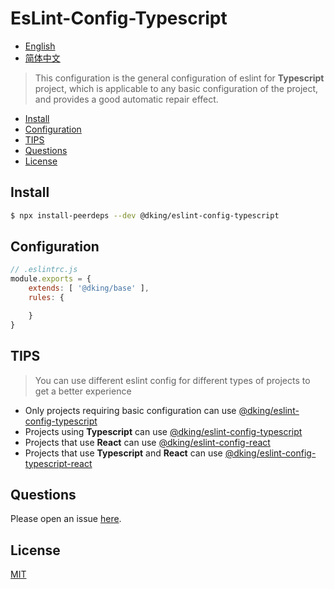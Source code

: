 # EsLint-Config-Typescript

<!-- [![NPM version][npm-image]][npm-url]
[![build status][travis-image]][travis-url]
[![Test coverage][codecov-image]][codecov-url]
[![Known Vulnerabilities][snyk-image]][snyk-url]
[![npm download][download-image]][download-url]

[npm-image]: https://img.shields.io/npm/v/:packageName.svg?style=flat-square
[npm-url]: https://npmjs.org/package/:packageName
[travis-image]: https://www.travis-ci.org/JohnApache/:packageName.svg
[travis-url]: https://travis-ci.org/JohnApache/:packageName
[codecov-image]: https://codecov.io/gh/JohnApache/:packageName/branch/master/graph/badge.svg
[codecov-url]: https://codecov.io/gh/JohnApache/:packageName
[snyk-image]: https://snyk.io/test/github/JohnApache/:packageName/badge.svg?targetFile=package.json
[snyk-url]: https://snyk.io/test/github/JohnApache/:packageName?targetFile=package.json
[download-image]: https://img.shields.io/npm/dm/:packageName.svg?style=flat-square
[download-url]: https://npmjs.org/package/:packageName -->

- [English](README.en_US.md)
- [简体中文](README.md)

> This configuration is the general configuration of eslint for **Typescript** project, which is applicable to any basic configuration of the project, and provides a good automatic repair effect.

- [Install](#install)
- [Configuration](#configuration)
- [TIPS](#tips)
- [Questions](#questions)
- [License](#license)

## Install
```bash
$ npx install-peerdeps --dev @dking/eslint-config-typescript
```

## Configuration

```js
// .eslintrc.js
module.exports = {
    extends: [ '@dking/base' ],
    rules: {

    }
}
```

## TIPS

> You can use different eslint config for different types of projects to get a better experience

- Only projects requiring basic configuration can use [@dking/eslint-config-typescript](https://github.com/JohnApache/eslint-config-base)
- Projects using **Typescript** can use [@dking/eslint-config-typescript](https://github.com/JohnApache/eslint-config-typescript)
- Projects that use **React** can use [@dking/eslint-config-react](https://github.com/JohnApache/eslint-config-react)
- Projects that use **Typescript** and **React** can use [@dking/eslint-config-typescript-react](https://github.com/JohnApache/eslint-config-typescript-react)

## Questions
Please open an issue [here](https://github.com/JohnApache/eslint-config-typescript/issues).

## License

[MIT](LICENSE)
